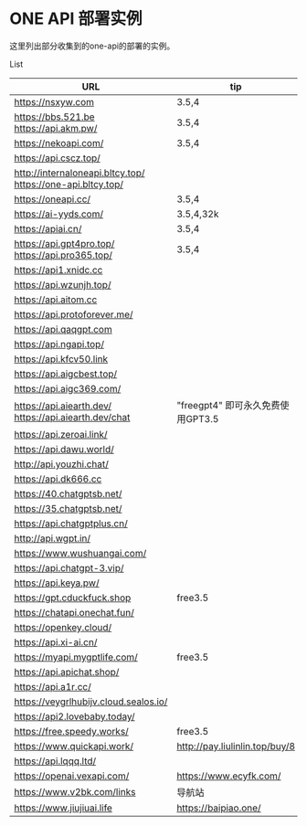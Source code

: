 # ONE API 部署实例

这里列出部分收集到的one-api的部署的实例。

List

| URL                                                         | tip                               | price       |
| ----------------------------------------------------------- | --------------------------------- | ----------- |
| https://nsxyw.com                                           | 3.5,4                             | 3R1D        |
| https://bbs.521.be https://api.akm.pw/                      | 3.5,4                             | 25R10D      |
| https://nekoapi.com/                                        | 3.5,4                             | 2R1D        |
| https://api.cscz.top/                                       |                                   |             |
| http://internaloneapi.bltcy.top/ https://one-api.bltcy.top/ |                                   | 0.9R1D      |
| https://oneapi.cc/                                          | 3.5,4                             | 15.5R5D     |
| https://ai-yyds.com/                                        | 3.5,4,32k                         | 36R5D       |
| https://apiai.cn/                                           | 3.5,4                             | 3R1D        |
| https://api.gpt4pro.top/ https://api.pro365.top/            | 3.5,4                             | 159R20D     |
| https://api1.xnidc.cc                                       |                                   |             |
| https://api.wzunjh.top/                                     |                                   |             |
| https://api.aitom.cc                                        |                                   | 1.2R1D      |
| https://api.protoforever.me/                                |                                   |             |
| https://api.qaqgpt.com                                      |                                   |             |
| https://api.ngapi.top/                                      |                                   |             |
| https://api.kfcv50.link                                     |                                   |             |
| https://api.aigcbest.top/                                   |                                   |             |
| https://api.aigc369.com/                                    |                                   |             |
| https://api.aiearth.dev/ https://api.aiearth.dev/chat       | "freegpt4" 即可永久免费使用GPT3.5 | 1R1D,3.7R1D |
| https://api.zeroai.link/                                    |                                   | 5.5R1D      |
| https://api.dawu.world/                                     |                                   |             |
| http://api.youzhi.chat/                                     |                                   |             |
| https://api.dk666.cc                                        |                                   |             |
| https://40.chatgptsb.net/                                   |                                   | 4R1D        |
| https://35.chatgptsb.net/                                   |                                   | 1R1D        |
| https://api.chatgptplus.cn/                                 |                                   | 0.6R1D      |
| http://api.wgpt.in/                                         |                                   | 2R5D        |
| https://www.wushuangai.com/                                 |                                   | 0.8R1D      |
| https://api.chatgpt-3.vip/                                  |                                   | 0.6R1D      |
| https://api.keya.pw/                                        |                                   | 8R10D       |
| https://gpt.cduckfuck.shop                                  | free3.5                           |             |
| https://chatapi.onechat.fun/                                |                                   | 2R1D        |
| https://openkey.cloud/                                      |                                   | 0.8R1D      |
| https://api.xi-ai.cn/                                       |                                   | 5R1D        |
| https://myapi.mygptlife.com/                                | free3.5                           |             |
| https://api.apichat.shop/                                   |                                   |             |
| https://api.a1r.cc/                                         |                                   |             |
| https://veygrlhubijv.cloud.sealos.io/                       |                                   |             |
| https://api2.lovebaby.today/                                |                                   |             |
| https://free.speedy.works/                                  | free3.5                           |             |
| https://www.quickapi.work/                                  | http://pay.liulinlin.top/buy/8    | 0.9R1D      |
| https://api.lqqq.ltd/                                       |                                   | 2R1D        |
| https://openai.vexapi.com/                                  | https://www.ecyfk.com/            | 2R1D        |
| https://www.v2bk.com/links                                  | 导航站                            |             |
| https://www.jiujiuai.life                                   | https://baipiao.one/              | 0.77R1D     |



